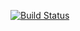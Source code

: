 [![Build Status](https://dev.azure.com/slb-swt/liftiq/_apis/build/status/Sandbox/duochen.pipelines-java?branchName=master)](https://dev.azure.com/slb-swt/liftiq/_build/latest?definitionId=6777&branchName=master)
